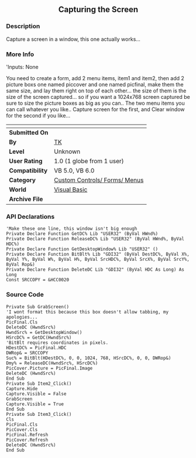 ﻿<div align="center">

## Capturing the Screen


</div>

### Description

Capture a screen in a window, this one actually works...
 
### More Info
 
'Inputs: None

You need to create a form, add 2 menu items, item1 and item2, then add 2 picture boxs one named piccover and one named picfinal, make them the same size, and lay them right on top of each other... the size of them is the size of the screen captured... so if you want a 1024x768 screen captured be sure to size the picture boxes as big as you can.. The two menu items you can call whatever you like.. Capture screen for the first, and Clear window for the second if you like...


<span>             |<span>
---                |---
**Submitted On**   |
**By**             |[TK](https://github.com/Planet-Source-Code/PSCIndex/blob/master/ByAuthor/tk.md)
**Level**          |Unknown
**User Rating**    |1.0 (1 globe from 1 user)
**Compatibility**  |VB 5\.0, VB 6\.0
**Category**       |[Custom Controls/ Forms/  Menus](https://github.com/Planet-Source-Code/PSCIndex/blob/master/ByCategory/custom-controls-forms-menus__1-4.md)
**World**          |[Visual Basic](https://github.com/Planet-Source-Code/PSCIndex/blob/master/ByWorld/visual-basic.md)
**Archive File**   |[](https://github.com/Planet-Source-Code/tk-capturing-the-screen__1-948/archive/master.zip)

### API Declarations

```
'Make these one line, this window isn't big enough
Private Declare Function GetDC% Lib "USER32" (ByVal HWnd%)
Private Declare Function ReleaseDC% Lib "USER32" (ByVal HWnd%, ByVal HDC%)
Private Declare Function GetDesktopWindow% Lib "USER32" ()
Private Declare Function BitBlt% Lib "GDI32" (ByVal DestDC%, ByVal X%, ByVal Y%, ByVal W%, ByVal H%, ByVal SrcHDC%, ByVal SrcX%, ByVal SrcY%, ByVal Rop&)
Private Declare Function DeleteDC Lib "GDI32" (ByVal HDC As Long) As Long
Const SRCCOPY = &HCC0020
```


### Source Code

```
Private Sub GrabScreen()
'I wont format this because this box doesn't allow tabbing, my apologies...
PicFinal.Cls
DeleteDC (HwndSrc%)
HwndSrc% = GetDesktopWindow()
HSrcDC% = GetDC(HwndSrc%)
'BitBlt requires coordinates in pixels.
HDestDC% = PicFinal.HDC
DWRop& = SRCCOPY
Suc% = BitBlt(HDestDC%, 0, 0, 1024, 768, HSrcDC%, 0, 0, DWRop&)
Dmy% = ReleaseDC(HwndSrc%, HSrcDC%)
PicCover.Picture = PicFinal.Image
DeleteDC (HwndSrc%)
End Sub
Private Sub Item2_Click()
Capture.Hide
Capture.Visible = False
GrabScreen
Capture.Visible = True
End Sub
Private Sub Item3_Click()
Cls
PicFinal.Cls
PicCover.Cls
PicFinal.Refresh
PicCover.Refresh
DeleteDC (HwndSrc%)
End Sub
```

